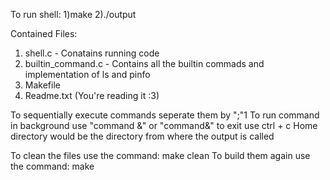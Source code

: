 To run shell:
1)make
2)./output

Contained Files:
1. shell.c - Conatains running code
2. builtin_command.c - Contains all the builtin commads and implementation of ls and pinfo
3. Makefile
4. Readme.txt (You're reading it :3)


To sequentially execute commands seperate them by ";"1
To run command in background use "command &" or "command&"
to exit use ctrl + c
Home directory would be the directory from where the output is called

To clean the files use the command:
make clean
To build them again use the command:
make 
